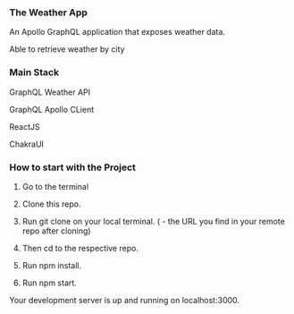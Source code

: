 ### The Weather App

An Apollo GraphQL application that exposes weather data.

Able to retrieve weather by city

### Main Stack

GraphQL Weather API

GraphQL Apollo CLient

ReactJS

ChakraUI

### How to start with the Project

1. Go to the terminal

2. Clone this repo.

3. Run git clone <url> on your local terminal. ( <url> - the URL you find in your remote repo after cloning)

4. Then cd to the respective repo.

5. Run npm install.

6. Run npm start.

Your development server is up and running on localhost:3000.

